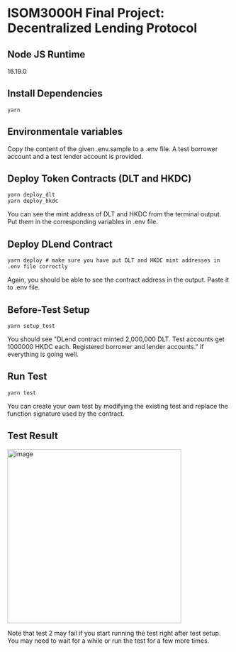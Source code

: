 # ISOM3000H Final Project: Decentralized Lending Protocol

## Node JS Runtime
16.19.0

## Install Dependencies
```shell
yarn
```

## Environmentale variables
Copy the content of the given .env.sample to a .env file. A test borrower account and a test lender account is provided.

## Deploy Token Contracts (DLT and HKDC)
```shell
yarn deploy_dlt
yarn deploy_hkdc
```
You can see the mint address of DLT and HKDC from the terminal output. Put them in the corresponding variables in .env file.

## Deploy DLend Contract
```shell
yarn deploy # make sure you have put DLT and HKDC mint addresses in .env file correctly
```
Again, you should be able to see the contract address in the output. Paste it to .env file.

## Before-Test Setup
```shell
yarn setup_test
```
You should see "DLend contract minted 2,000,000 DLT. Test accounts get 1000000 HKDC each. Registered borrower and lender accounts." if everything is going well.

## Run Test
```shell
yarn test
```
You can create your own test by modifying the existing test and replace the function signature used by the contract.

## Test Result
<img width="392" alt="image" src="https://github.com/Josh-Kwong-HKUST/DLend/assets/125365120/b3b845e6-e5dd-40aa-9d1a-d47584bcc735">

Note that test 2 may fail if you start running the test right after test setup. You may need to wait for a while or run the test for a few more times.
